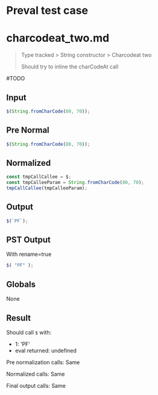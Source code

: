 # Preval test case

# charcodeat_two.md

> Type tracked > String constructor > Charcodeat two
>
> Should try to inline the charCodeAt call 

#TODO

## Input

`````js filename=intro
$(String.fromCharCode(80, 70));
`````

## Pre Normal


`````js filename=intro
$(String.fromCharCode(80, 70));
`````

## Normalized


`````js filename=intro
const tmpCallCallee = $;
const tmpCalleeParam = String.fromCharCode(80, 70);
tmpCallCallee(tmpCalleeParam);
`````

## Output


`````js filename=intro
$(`PF`);
`````

## PST Output

With rename=true

`````js filename=intro
$( "PF" );
`````

## Globals

None

## Result

Should call `$` with:
 - 1: 'PF'
 - eval returned: undefined

Pre normalization calls: Same

Normalized calls: Same

Final output calls: Same
